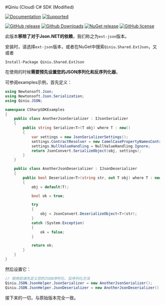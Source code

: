 #Qiniu (Cloud) C# SDK (Modified)

[![Documentation](https://img.shields.io/badge/Qiniu%20C%23%20SDK-Documentation-brightgreen.svg)](https://developer.qiniu.com/kodo/sdk/csharp) [![Supported](https://img.shields.io/badge/Supported-.NET2.0%2B%2F.NETCore%2FUWP-brightgreen.svg)](#)

[![GitHub release](https://img.shields.io/github/release/qiniu/csharp-sdk.svg?label=github)](https://github.com/qiniu/csharp-sdk/releases) [![Github Downloads](https://img.shields.io/github/downloads/qiniu/csharp-sdk/total.svg?colorB=aaaaff)](https://github.com/qiniu/csharp-sdk/releases) [![NuGet release](https://img.shields.io/nuget/v/Qiniu.Shared.ExtJson.svg?colorB=aa77ff)](https://www.nuget.org/packages/Qiniu.Shared.ExtJson)  [![GitHub license](https://img.shields.io/badge/license-MIT-blue.svg)](https://raw.githubusercontent.com/qiniu/csharp-sdk/master/LICENSE)

此版本**移除了对于Json.NET的依赖**，我们称之为`ext-json`版本。

安装时，请选择`ext-json`版本，或者在NuGet中搜索`Qiniu.Shared.ExtJson`，又或者

```script
Install-Package Qiniu.Shared.ExtJson
```

在使用的时候**需要预先设置您的JSON序列化和反序列化器**。

可参阅examples示例，首先定义：

```csharp
using Newtonsoft.Json;
using Newtonsoft.Json.Serialization;
using Qiniu.JSON;

namespace CSharpSDKExamples
{
    public class AnotherJsonSerializer : IJsonSerializer
    {
        public string Serialize<T>(T obj) where T : new()
        {
            var settings = new JsonSerializerSettings();
            settings.ContractResolver = new CamelCasePropertyNamesContractResolver();
            settings.NullValueHandling = NullValueHandling.Ignore;
            return JsonConvert.SerializeObject(obj, settings);
        }
    }

    public class AnotherJsonDeserializer : IJsonDeserializer
    {
        public bool Deserialize<T>(string str, out T obj) where T : new()
        {
            obj = default(T);

            bool ok = true;

            try
            {
                obj = JsonConvert.DeserializeObject<T>(str);
            }
            catch (System.Exception)
            {
                ok = false;
            }

            return ok;
        }
    }
}
```
然后设置它：

```csharp
// 使用前请先定义您的JSON序列化、反序列化方法
Qiniu.JSON.JsonHelper.JsonSerializer = new AnotherJsonSerializer();
Qiniu.JSON.JsonHelper.JsonDeserializer = new AnotherJsonDeserializer();
```

接下来的一切，与原始版本完全一致。